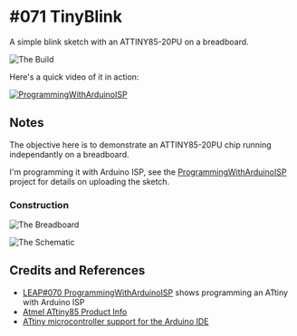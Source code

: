 # #071 TinyBlink

A simple blink sketch with an ATTINY85-20PU on a breadboard.

![The Build](./assets/TinyBlink_build.jpg?raw=true)

Here's a quick video of it in action:

[![ProgrammingWithArduinoISP](https://img.youtube.com/vi/eILb11BE6pY/0.jpg)](https://www.youtube.com/watch?v=eILb11BE6pY)

## Notes

The objective here is to demonstrate an ATTINY85-20PU chip running independantly on a breadboard.

I'm programming it with Arduino ISP, see the [ProgrammingWithArduinoISP](../ProgrammingWithArduinoISP) project for details on uploading the sketch.

### Construction

![The Breadboard](./assets/TinyBlink_bb.jpg?raw=true)

![The Schematic](./assets/TinyBlink_schematic.jpg?raw=true)

## Credits and References

* [LEAP#070 ProgrammingWithArduinoISP](../ProgrammingWithArduinoISP) shows programming an ATtiny with Arduino ISP
* [Atmel ATtiny85 Product Info](http://www.atmel.com/devices/ATTINY85.aspx)
* [ATtiny microcontroller support for the Arduino IDE](https://github.com/damellis/attiny)
